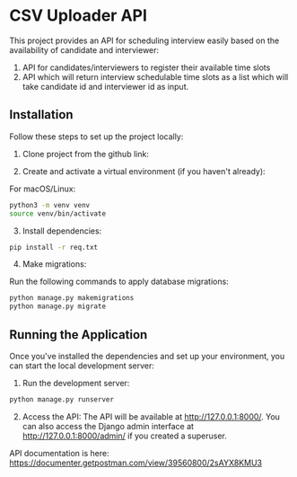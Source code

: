 # CSV Uploader API

This project provides an API for scheduling interview easily based on the availability of candidate and interviewer:

1. API for candidates/interviewers to register their available time slots
2. API which will return interview schedulable time slots as a list which will
take candidate id and interviewer id as input.

## Installation

Follow these steps to set up the project locally:
1. Clone project from the github link:


2. Create and activate a virtual environment (if you haven't already):

For macOS/Linux:

```bash
python3 -m venv venv
source venv/bin/activate
```

3. Install dependencies:

```bash
pip install -r req.txt
```
4. Make migrations:

Run the following commands to apply database migrations:

```bash
python manage.py makemigrations
python manage.py migrate
```

## Running the Application

Once you've installed the dependencies and set up your environment, you can start the local development server:
1. Run the development server:
```bash
python manage.py runserver
```

2. Access the API:
The API will be available at http://127.0.0.1:8000/.
You can also access the Django admin interface at http://127.0.0.1:8000/admin/ if you created a superuser.

API documentation is here: https://documenter.getpostman.com/view/39560800/2sAYX8KMU3
